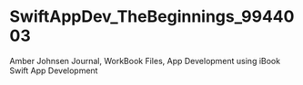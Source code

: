 # SwiftAppDev_TheBeginnings_9944003
Amber Johnsen Journal, WorkBook Files, App Development using iBook Swift App Development 
